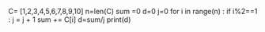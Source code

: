 C= [1,2,3,4,5,6,7,8,9,10]
n=len(C)
sum =0
d=0
j=0
for i in range(n) :
    if i%2==1 :
        j = j + 1
        sum += C[i]
        d=sum/j
        print(d)
